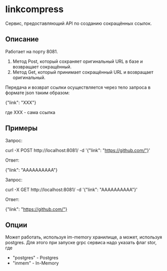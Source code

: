 # linkcompress
Сервис, предоставляющий API по созданию сокращённых ссылок.

## Описание
Работает на порту 8081.

1. Метод Post, который сохраняет оригинальный URL в базе и возвращает сокращённый.
2. Метод Get, который принимает сокращённый URL и возвращает оригинальный.

Передача и возврат ссылки осуществляется через тело запроса в формате json таким образом:

{"link": "XXX"}

где XXX - сама ссылка

## Примеры

Запрос:

curl -X POST http://localhost:8081/ -d '{"link": "https://github.com/"}'

Ответ:

{"link": "AAAAAAAAAA"}

Запрос:

curl -X GET http://localhost:8081/ -d '{"link": "AAAAAAAAAA"}'

Ответ:

{"link": "https://github.com/"}

## Опции
Может работать, используя im-memory хранилище, а может, используя postgres. Для этого при запуске grpc сервиса надо указать флаг stor, где
 - "postgres" - Postgres
 - "inmem" - In-Memory
